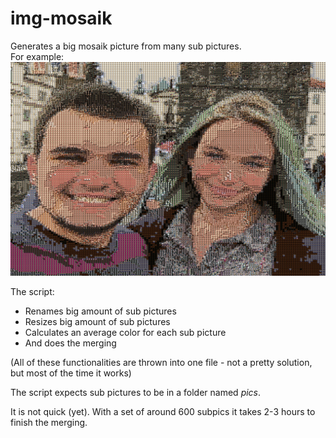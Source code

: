 # img-mosaik

Generates a big mosaik picture from many sub pictures.  
For example:  
![](https://github.com/Arotte/img-mosaik/blob/master/imgs/merged.PNG)  
  
  
The script:  
* Renames big amount of sub pictures
* Resizes big amount of sub pictures
* Calculates an average color for each sub picture
* And does the merging  
  
(All of these functionalities are thrown into one file - not a pretty solution, but most of the time it works)  
  
The script expects sub pictures to be in a folder named *pics*.  
  
  
It is not quick (yet). With a set of  around 600 subpics it takes 2-3 hours to finish the merging.
